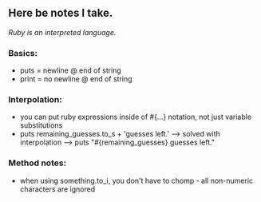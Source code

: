 ## Here be notes I take.
*Ruby is an interpreted language.*

### Basics:
* puts = newline @ end of string
* print = no newline @ end of string

### Interpolation:
* you can put ruby expressions inside of #{...} notation, not just variable substitutions
* puts remaining_guesses.to_s + 'guesses left.' --> solved with interpolation --> puts "#{remaining_guesses} guesses left."

### Method notes:
* when using something.to_i, you don't have to chomp - all non-numeric characters are ignored
